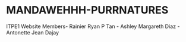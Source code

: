 # MANDAWEHHH-PURRNATURES
ITPE1 Website Members- Rainier Ryan P Tan - Ashley Margareth Diaz - Antonette Jean Dajay
